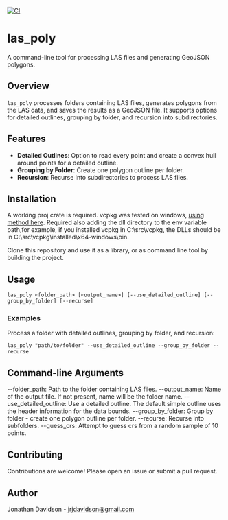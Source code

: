 [![CI](https://github.com/jrjdavidson/las-poly/actions/workflows/main.yml/badge.svg)](https://github.com/jrjdavidson/las-poly/actions/workflows/main.yml)
# las_poly

A command-line tool for processing LAS files and generating GeoJSON polygons.

## Overview

`las_poly` processes folders containing LAS files, generates polygons from the LAS data, and saves the results as a GeoJSON file. It supports options for detailed outlines, grouping by folder, and recursion into subdirectories.

## Features

- **Detailed Outlines**: Option to read every point and create a convex hull around points for a detailed outline.
- **Grouping by Folder**: Create one polygon outline per folder.
- **Recursion**: Recurse into subdirectories to process LAS files.

## Installation

A working proj crate is required. vcpkg was tested on windows, [using method here](https://github.com/georust/proj/pull/79#issuecomment-1308751602). Required also adding the dll directory to the env variable path,for example, if you installed vcpkg in C:\src\vcpkg, the DLLs should be in C:\src\vcpkg\installed\x64-windows\bin.

Clone this repository and use it as a library, or as command line tool by building the project. 

## Usage
```
las_poly <folder_path> [<output_name>] [--use_detailed_outline] [--group_by_folder] [--recurse]
```
### Examples
Process a folder with detailed outlines, grouping by folder, and recursion:
```
las_poly "path/to/folder" --use_detailed_outline --group_by_folder --recurse
```
## Command-line Arguments
--folder_path: Path to the folder containing LAS files.
--output_name: Name of the output file. If not present, name will be the folder name.
--use_detailed_outline: Use a detailed outline. The default simple outline uses the header information for the data bounds.
--group_by_folder: Group by folder - create one polygon outline per folder.
--recurse: Recurse into subfolders.
--guess_crs: Attempt to guess crs from a random sample of 10 points.
## Contributing
Contributions are welcome! Please open an issue or submit a pull request.

## Author
Jonathan Davidson - jrjdavidson@gmail.com
